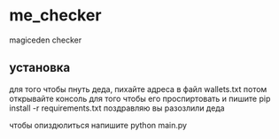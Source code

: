 # me_checker
 magiceden checker
 
## установка
для того чтобы пнуть деда, пихайте адреса в файл wallets.txt
потом открывайте консоль для того чтобы его проспиртовать и пишите pip install -r requirements.txt
поздравляю вы разозлили деда

чтобы опиздюлиться напишите python main.py